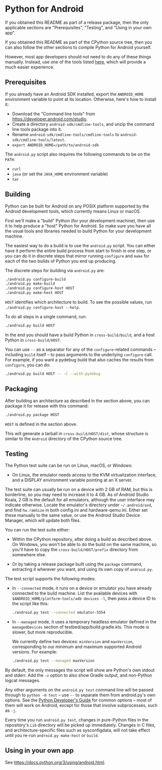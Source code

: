 # Python for Android

If you obtained this README as part of a release package, then the only
applicable sections are "Prerequisites", "Testing", and "Using in your own app".

If you obtained this README as part of the CPython source tree, then you can
also follow the other sections to compile Python for Android yourself.

However, most app developers should not need to do any of these things manually.
Instead, use one of the tools listed
[here](https://docs.python.org/3/using/android.html), which will provide a much
easier experience.


## Prerequisites

If you already have an Android SDK installed, export the `ANDROID_HOME`
environment variable to point at its location. Otherwise, here's how to install
it:

* Download the "Command line tools" from <https://developer.android.com/studio>.
* Create a directory `android-sdk/cmdline-tools`, and unzip the command line
  tools package into it.
* Rename `android-sdk/cmdline-tools/cmdline-tools` to
  `android-sdk/cmdline-tools/latest`.
* `export ANDROID_HOME=/path/to/android-sdk`

The `android.py` script also requires the following commands to be on the `PATH`:

* `curl`
* `java` (or set the `JAVA_HOME` environment variable)
* `tar`


## Building

Python can be built for Android on any POSIX platform supported by the Android
development tools, which currently means Linux or macOS.

First we'll make a "build" Python (for your development machine), then use it to
help produce a "host" Python for Android. So make sure you have all the usual
tools and libraries needed to build Python for your development machine.

The easiest way to do a build is to use the `android.py` script. You can either
have it perform the entire build process from start to finish in one step, or
you can do it in discrete steps that mirror running `configure` and `make` for
each of the two builds of Python you end up producing.

The discrete steps for building via `android.py` are:

```sh
./android.py configure-build
./android.py make-build
./android.py configure-host HOST
./android.py make-host HOST
```

`HOST` identifies which architecture to build. To see the possible values, run
`./android.py configure-host --help`.

To do all steps in a single command, run:

```sh
./android.py build HOST
```

In the end you should have a build Python in `cross-build/build`, and a host
Python in `cross-build/HOST`.

You can use `--` as a separator for any of the `configure`-related commands –
including `build` itself – to pass arguments to the underlying `configure`
call. For example, if you want a pydebug build that also caches the results from
`configure`, you can do:

```sh
./android.py build HOST -- -C --with-pydebug
```


## Packaging

After building an architecture as described in the section above, you can
package it for release with this command:

```sh
./android.py package HOST
```

`HOST` is defined in the section above.

This will generate a tarball in `cross-build/HOST/dist`, whose structure is
similar to the `Android` directory of the CPython source tree.


## Testing

The Python test suite can be run on Linux, macOS, or Windows:

* On Linux, the emulator needs access to the KVM virtualization interface, and
  a DISPLAY environment variable pointing at an X server.

The test suite can usually be run on a device with 2 GB of RAM, but this is
borderline, so you may need to increase it to 4 GB. As of Android
Studio Koala, 2 GB is the default for all emulators, although the user interface
may indicate otherwise. Locate the emulator's directory under `~/.android/avd`,
and find `hw.ramSize` in both config.ini and hardware-qemu.ini. Either set these
manually to the same value, or use the Android Studio Device Manager, which will
update both files.

You can run the test suite either:

* Within the CPython repository, after doing a build as described above. On
  Windows, you won't be able to do the build on the same machine, so you'll have
  to copy the `cross-build/HOST/prefix` directory from somewhere else.

* Or by taking a release package built using the `package` command, extracting
  it wherever you want, and using its own copy of `android.py`.

The test script supports the following modes:

* In `--connected` mode, it runs on a device or emulator you have already
  connected to the build machine. List the available devices with
  `$ANDROID_HOME/platform-tools/adb devices -l`, then pass a device ID to the
  script like this:

  ```sh
  ./android.py test --connected emulator-5554
  ```

* In `--managed` mode, it uses a temporary headless emulator defined in the
  `managedDevices` section of testbed/app/build.gradle.kts. This mode is slower,
  but more reproducible.

  We currently define two devices: `minVersion` and `maxVersion`, corresponding
  to our minimum and maximum supported Android versions. For example:

  ```sh
  ./android.py test --managed maxVersion
  ```

By default, the only messages the script will show are Python's own stdout and
stderr. Add the `-v` option to also show Gradle output, and non-Python logcat
messages.

Any other arguments on the `android.py test` command line will be passed through
to `python -m test` – use `--` to separate them from android.py's own options.
See the [Python Developer's
Guide](https://devguide.python.org/testing/run-write-tests/) for common options
– most of them will work on Android, except for those that involve subprocesses,
such as `-j`.

Every time you run `android.py test`, changes in pure-Python files in the
repository's `Lib` directory will be picked up immediately. Changes in C files,
and architecture-specific files such as sysconfigdata, will not take effect
until you re-run `android.py make-host` or `build`.


## Using in your own app

See https://docs.python.org/3/using/android.html.
